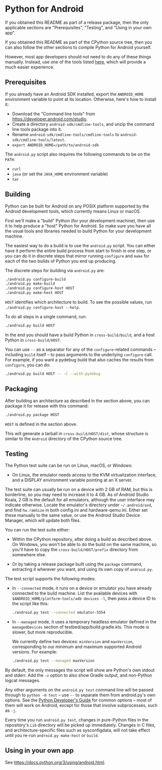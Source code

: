 # Python for Android

If you obtained this README as part of a release package, then the only
applicable sections are "Prerequisites", "Testing", and "Using in your own app".

If you obtained this README as part of the CPython source tree, then you can
also follow the other sections to compile Python for Android yourself.

However, most app developers should not need to do any of these things manually.
Instead, use one of the tools listed
[here](https://docs.python.org/3/using/android.html), which will provide a much
easier experience.


## Prerequisites

If you already have an Android SDK installed, export the `ANDROID_HOME`
environment variable to point at its location. Otherwise, here's how to install
it:

* Download the "Command line tools" from <https://developer.android.com/studio>.
* Create a directory `android-sdk/cmdline-tools`, and unzip the command line
  tools package into it.
* Rename `android-sdk/cmdline-tools/cmdline-tools` to
  `android-sdk/cmdline-tools/latest`.
* `export ANDROID_HOME=/path/to/android-sdk`

The `android.py` script also requires the following commands to be on the `PATH`:

* `curl`
* `java` (or set the `JAVA_HOME` environment variable)
* `tar`


## Building

Python can be built for Android on any POSIX platform supported by the Android
development tools, which currently means Linux or macOS.

First we'll make a "build" Python (for your development machine), then use it to
help produce a "host" Python for Android. So make sure you have all the usual
tools and libraries needed to build Python for your development machine.

The easiest way to do a build is to use the `android.py` script. You can either
have it perform the entire build process from start to finish in one step, or
you can do it in discrete steps that mirror running `configure` and `make` for
each of the two builds of Python you end up producing.

The discrete steps for building via `android.py` are:

```sh
./android.py configure-build
./android.py make-build
./android.py configure-host HOST
./android.py make-host HOST
```

`HOST` identifies which architecture to build. To see the possible values, run
`./android.py configure-host --help`.

To do all steps in a single command, run:

```sh
./android.py build HOST
```

In the end you should have a build Python in `cross-build/build`, and a host
Python in `cross-build/HOST`.

You can use `--` as a separator for any of the `configure`-related commands –
including `build` itself – to pass arguments to the underlying `configure`
call. For example, if you want a pydebug build that also caches the results from
`configure`, you can do:

```sh
./android.py build HOST -- -C --with-pydebug
```


## Packaging

After building an architecture as described in the section above, you can
package it for release with this command:

```sh
./android.py package HOST
```

`HOST` is defined in the section above.

This will generate a tarball in `cross-build/HOST/dist`, whose structure is
similar to the `Android` directory of the CPython source tree.


## Testing

The Python test suite can be run on Linux, macOS, or Windows:

* On Linux, the emulator needs access to the KVM virtualization interface, and
  a DISPLAY environment variable pointing at an X server.

The test suite can usually be run on a device with 2 GB of RAM, but this is
borderline, so you may need to increase it to 4 GB. As of Android
Studio Koala, 2 GB is the default for all emulators, although the user interface
may indicate otherwise. Locate the emulator's directory under `~/.android/avd`,
and find `hw.ramSize` in both config.ini and hardware-qemu.ini. Either set these
manually to the same value, or use the Android Studio Device Manager, which will
update both files.

You can run the test suite either:

* Within the CPython repository, after doing a build as described above. On
  Windows, you won't be able to do the build on the same machine, so you'll have
  to copy the `cross-build/HOST/prefix` directory from somewhere else.

* Or by taking a release package built using the `package` command, extracting
  it wherever you want, and using its own copy of `android.py`.

The test script supports the following modes:

* In `--connected` mode, it runs on a device or emulator you have already
  connected to the build machine. List the available devices with
  `$ANDROID_HOME/platform-tools/adb devices -l`, then pass a device ID to the
  script like this:

  ```sh
  ./android.py test --connected emulator-5554
  ```

* In `--managed` mode, it uses a temporary headless emulator defined in the
  `managedDevices` section of testbed/app/build.gradle.kts. This mode is slower,
  but more reproducible.

  We currently define two devices: `minVersion` and `maxVersion`, corresponding
  to our minimum and maximum supported Android versions. For example:

  ```sh
  ./android.py test --managed maxVersion
  ```

By default, the only messages the script will show are Python's own stdout and
stderr. Add the `-v` option to also show Gradle output, and non-Python logcat
messages.

Any other arguments on the `android.py test` command line will be passed through
to `python -m test` – use `--` to separate them from android.py's own options.
See the [Python Developer's
Guide](https://devguide.python.org/testing/run-write-tests/) for common options
– most of them will work on Android, except for those that involve subprocesses,
such as `-j`.

Every time you run `android.py test`, changes in pure-Python files in the
repository's `Lib` directory will be picked up immediately. Changes in C files,
and architecture-specific files such as sysconfigdata, will not take effect
until you re-run `android.py make-host` or `build`.


## Using in your own app

See https://docs.python.org/3/using/android.html.
